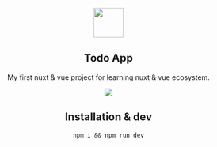 <p align="center">
<img src="https://i.ibb.co/vYd0MN1/Saly-26-1.png" height="60" width="60"/>

<h2 align="center">Todo App</h2>

<p align="center">My first nuxt & vue project for learning nuxt & vue ecosystem.
</p>
<p align="center">
<img src="https://i.ibb.co/zQVdfjk/Screenshot-2024-06-30-at-21-17-53.png"/>
</p>
<h2 align="center">Installation & dev</h2>

<p align="center">
<code align="center">npm i && npm run dev</code>
</p>
</p>
